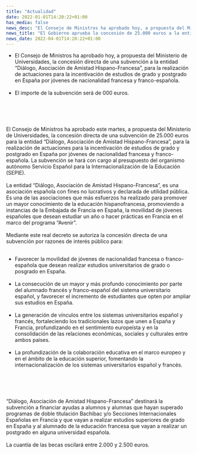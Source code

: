 ```yaml
---
title: "Actualidad"  
date: 2022-01-01T14:20:22+01:00
has_media: false
news_desc: "El Consejo de Ministros ha aprobado hoy, a propuesta del Ministerio de Universidades, la concesión directa de una subvención a la entidad “Diálogo, Asociación de Amistad Hispano-Francesa”, para la realización de actuaciones para la incentivación de estudios de grado y postgrado en España por jóvenes de nacionalidad francesa y franco-española. El importe de la subvención será de 25.000 euros."
news_title: "El Gobierno aprueba la concesión de 25.000 euros a la entidad “Diálogo, Asociación de Amistad Hispano-Francesa”"
news_date: 2022-04-01T14:20:22+01:00
---
```

<ul>
<li>El Consejo de Ministros ha aprobado hoy, a propuesta del Ministerio de Universidades, la concesión directa de una subvención a la entidad “Diálogo, Asociación de Amistad Hispano-Francesa”, para la realización de actuaciones para la incentivación de estudios de grado y postgrado en España por jóvenes de nacionalidad francesa y franco-española.
<br><br>
<li>El importe de la subvención será de 000 euros.
</ul>
<br><br>
<br><br>
El Consejo de Ministros ha aprobado este martes, a propuesta del Ministerio de Universidades, la concesión directa de una subvención de 25.000 euros para la entidad “Diálogo, Asociación de Amistad Hispano-Francesa”, para la realización de actuaciones para la incentivación de estudios de grado y postgrado en España por jóvenes de nacionalidad francesa y franco-española. La subvención se hará con cargo al presupuesto del organismo autónomo Servicio Español para la Internacionalización de la Educación (SEPIE).
<br><br>
La entidad “Diálogo, Asociación de Amistad Hispano-Francesa”, es una asociación española con fines no lucrativos y declarada de utilidad pública. Es una de las asociaciones que más esfuerzos ha realizado para promover un mayor conocimiento de la educación hispanofrancesa, promoviendo a instancias de la Embajada de Francia en España, la movilidad de jóvenes españoles que desean estudiar un año o hacer prácticas en Francia en el marco del programa “Avenir”.
<br><br>
Mediante este real decreto se autoriza la concesión directa de una subvención por razones de interés público para:
<br><br>
<ul>
<li>Favorecer la movilidad de jóvenes de nacionalidad francesa o franco-española que desean realizar estudios universitarios de grado o posgrado en España.
<br><br>
<li>La consecución de un mayor y más profundo conocimiento por parte del alumnado francés y franco-español del sistema universitario español, y favorecer el incremento de estudiantes que opten por ampliar sus estudios en España.
<br><br>
<li>La generación de vínculos entre los sistemas universitarios español y francés, fortaleciendo los tradicionales lazos que unen a España y Francia, profundizando en el sentimiento europeísta y en la consolidación de las relaciones económicas, sociales y culturales entre ambos países.
<br><br>
<li>La profundización de la colaboración educativa en el marco europeo y en el ámbito de la educación superior, fomentando la internacionalización de los sistemas universitarios español y francés.
</ul>
<br><br>
<br><br>
“Diálogo, Asociación de Amistad Hispano-Francesa” destinará la subvención a financiar ayudas a alumnos y alumnas que hayan superado programas de doble titulación Bachibac y/o Secciones Internacionales Españolas en Francia y que vayan a realizar estudios superiores de grado en España y al alumnado de la educación francesa que vayan a realizar un postgrado en alguna universidad española.
<br><br>
La cuantía de las becas oscilará entre 2.000 y 2.500 euros.